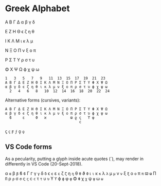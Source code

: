 # Greek Alphabet

A B Γ Δ
α β γ δ

E Z H Θ
ϵ ζ η θ

I K Λ M
ι κ λ μ

N Ξ O Π
ν ξ o π

P Σ T Υ
ρ σ τ υ

Φ X Ψ Ω
ϕ χ ψ ω



```
1   3   5   7   9   11  13  15  17  19  21  23
A B Γ Δ E Z H Θ I K Λ M N Ξ O Π P Σ T Υ Φ X Ψ Ω
α β γ δ ϵ ζ η θ ι κ λ μ ν ξ o π ρ σ τ υ ϕ χ ψ ω
  2   4   6   8   10  12  14  16  18  20  22  24
```

Alternative forms (cursives, variants):
```
A B Γ Δ E Z H Θ I K Λ M N Ξ O Π P Σ T Υ Φ X Ψ Ω
α β γ δ ϵ ζ η θ ι κ λ μ ν ξ o π ρ σ τ υ ϕ χ ψ ω
  ϐ     ε     ϑ   ϰ           ϖ ϱ ς   ϒ φ
                                  ϲ
```

ϛ  `ϛ` 
ϝ  `ϝ`
ϙ  `ϙ`


## VS Code forms

As a pecularity, putting a glyph inside acute quotes (`), may render in differently in VS Code (20-Sept-2018).

α  `α` 
β  `β`  ϐ  `ϐ`
Γ  `Γ`  γ  `γ`
δ  `δ` 
ϵ  `ϵ`  ε  `ε`
ζ  `ζ` 
η  `η` 
θ  `θ`  ϑ  `ϑ`
ι  `ι` 
κ  `κ` 
λ  `λ` 
μ  `μ` 
ν  `ν` 
ξ  `ξ` 
o  `o` 
π  `π`  ϖ  `ϖ`  Π  `Π`
ρ  `ρ` 
σ  `σ`  ς  `ς`  ϲ  `ϲ`
τ  `τ` 
υ  `υ`  ϒ  `ϒ`
ϕ  `ϕ`  φ  `φ`  Φ  `Φ`
χ  `χ` 
ψ  `ψ` 
ω  `ω` 

